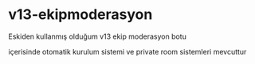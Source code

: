 # v13-ekipmoderasyon
Eskiden kullanmış olduğum v13 ekip moderasyon botu

içerisinde otomatik kurulum sistemi ve
private room sistemleri mevcuttur
